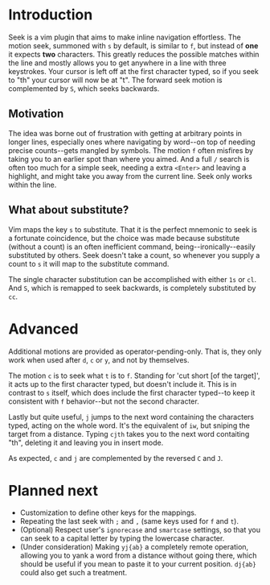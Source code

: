# Introduction

Seek is a vim plugin that aims to make inline navigation effortless. The motion seek, summoned with `s` by default, is similar to `f`, but instead of **one** it expects **two** characters. This greatly reduces the possible matches within the line and mostly allows you to get anywhere in a line with three keystrokes. Your cursor is left off at the first character typed, so if you seek to "th" your cursor will now be at "t". The forward seek motion is complemented by `S`, which seeks backwards.

## Motivation

The idea was borne out of frustration with getting at arbitrary points in longer lines, especially ones where navigating by word--on top of needing precise counts--gets mangled by symbols. The motion `f` often misfires by taking you to an earlier spot than where you aimed. And a full `/` search is often too much for a simple seek, needing a extra `<Enter>` and leaving a highlight, and might take you away from the current line. Seek only works within the line.

## What about substitute?

Vim maps the key `s` to substitute. That it is the perfect mnemonic to seek is a fortunate coincidence, but the choice was made because substitute (without a count) is an often inefficient command, being--ironically--easily substituted by others. Seek doesn't take a count, so whenever you supply a count to `s` it will map to the substitute command. 

The single character substitution can be accomplished with either `1s` or `cl`. And `S`, which is remapped to seek backwards, is completely substituted by `cc`.

# Advanced

Additional motions are provided as operator-pending-only. That is, they only work when used after `d`, `c` or `y`, and not by themselves.

The motion `c` is to seek what `t` is to `f`. Standing for 'cut short \[of the target\]', it acts up to the first character typed, but doesn't include it. This is in contrast to `s` itself, which does include the first character typed--to keep it consistent with `f` behavior--but not the second character.

Lastly but quite useful, `j` jumps to the next word containing the characters typed, acting on the whole word. It's the equivalent of `iw`, but sniping the target from a distance. Typing `cjth` takes you to the next word contaiting "th", deleting it and leaving you in insert mode.

As expected, `c` and `j` are complemented by the reversed `C` and `J`.

# Planned next

* Customization to define other keys for the mappings.
* Repeating the last seek with `;` and `,` (same keys used for `f` and `t`).
* (Optional) Respect user's `ignorecase` and `smartcase` settings, so that you can seek to a capital letter by typing the lowercase character.
* (Under consideration) Making `yj{ab}` a completely remote operation, allowing you to yank a word from a distance without going there, which should be useful if you mean to paste it to your current position. `dj{ab}` could also get such a treatment.
